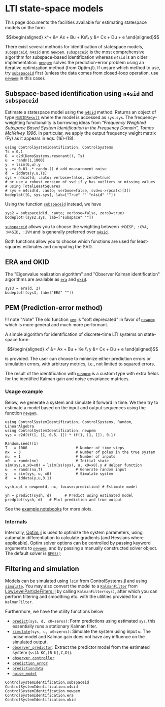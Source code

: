# LTI state-space models

This page documents the facilities available for estimating statespace models on the form
```math
\begin{aligned}
x^+ &= Ax + Bu + Ke\\
y &= Cx + Du + e
\end{aligned}
```

There exist several methods for identification of statespace models, [`subspaceid`](@ref), [`n4sid`](@ref) and [`newpem`](@ref). [`subspaceid`](@ref) is the most comprehensive algorithm for subspace-based identification whereas `n4sid` is an older implementation. [`newpem`](@ref) solves the prediction-error problem using an iterative optimization method (from Optim.jl). If unsure which method to use, try [`subspaceid`](@ref) first (unless the data comes from closed-loop operation, use [`newpem`](@ref) in this case).

## Subspace-based identification using `n4sid` and `subspaceid`
Estimate a statespace model using the [`n4sid`](@ref) method. Returns an object of type [`N4SIDResult`](@ref) where the model is accessed as `sys.sys`. The frequency-weighting functionality is borrowing ideas from
*"Frequency Weighted Subspace Based System Identification in the Frequency Domain", Tomas McKelvey 1996*. In particular, we apply the output frequency weight matrix (Fy) as it appears in eqs. (16)-(18).
```@example ss
using ControlSystemIdentification, ControlSystems
Ts = 0.1
G  = c2d(DemoSystems.resonant(), Ts)
u  = randn(1,1000)
y  = lsim(G,u).y
y .+= 0.01 .* randn.() # add measurement noise
d  = iddata(y,u,Ts)
sys = n4sid(d, :auto; verbose=false, zeroD=true)
# or use a robust version of svd if y has outliers or missing values
# using TotalLeastSquares
# sys = n4sid(d, :auto; verbose=false, svd=x->rpca(x)[3])
bodeplot([G, sys.sys], lab=["True" "" "n4sid" ""])
```

Using the function [`subspaceid`](@ref) instead, we have
```@example ss
sys2 = subspaceid(d, :auto; verbose=false, zeroD=true)
bodeplot!(sys2.sys, lab=["subspace" ""])
```
[`subspaceid`](@ref) allows you to choose the weighting between `:MOESP, :CVA, :N4SID, :IVM` and is generally preferred over [`n4sid`](@ref).

Both functions allow you to choose which functions are used for least-squares estimates and computing the SVD.

## ERA and OKID
The "Eigenvalue realization algorithm" and "Observer Kalman identification" algorithms are available as [`era`](@ref) and [`okid`](@ref).
```@example ss
sys3 = era(d, 2)
bodeplot!(sys3, lab=["ERA" ""])
```



## PEM (Prediction-error method)
!!! note "Note"
    The old function [`pem`](@ref) is "soft deprecated" in favor of [`newpem`](@ref) which is more general and much more performant.

A simple algorithm for identification of discrete-time LTI systems on state-space form:
```math
\begin{aligned}
x' &= Ax + Bu + Ke \\
y  &= Cx + Du + e
\end{aligned}
```
is provided. The user can choose to minimize either prediction errors or simulation errors, with arbitrary metrics, i.e., not limited to squared errors.

The result of the identification with [`newpem`](@ref) is a custom type with extra fields for the identified Kalman gain and noise covariance matrices.

### Usage example
Below, we generate a system and simulate it forward in time. We then try to estimate a model based on the input and output sequences using the function [`newpem`](@ref).
```@example ss
using ControlSystemIdentification, ControlSystems, Random, LinearAlgebra
using ControlSystemIdentification: newpem
sys = c2d(tf(1, [1, 0.5, 1]) * tf(1, [1, 1]), 0.1)

Random.seed!(1)
T   = 1000                      # Number of time steps
nx  = 3                         # Number of poles in the true system
nu  = 1                         # Number of inputs
x0  = randn(nx)                 # Initial state
sim(sys,u,x0=x0) = lsim(ss(sys), u, x0=x0).y # Helper function
u   = randn(nu,T)               # Generate random input
y   = sim(sys, u, x0)           # Simulate system
d   = iddata(y,u,0.1)

sysh,opt = newpem(d, nx, focus=:prediction) # Estimate model

yh = predict(sysh, d)      # Predict using estimated model
predplot(sysh, d)   # Plot prediction and true output
```

See the [example notebooks](
https://github.com/JuliaControl/ControlExamples.jl/blob/master/identification_statespace.ipynb) for more plots.


### Internals
Internally, [Optim.jl](https://github.com/JuliaNLSolvers/Optim.jl) is used to optimize the system parameters, using automatic differentiation to calculate gradients (and Hessians where applicable). Optim solver options can be controlled by passing keyword arguments to [`newpem`](@ref), and by passing a manually constructed solver object. The default solver is [`BFGS()`](http://julianlsolvers.github.io/Optim.jl/stable/#algo/lbfgs/)



## Filtering and simulation
Models can be simulated using `lsim` from ControlSystems.jl and using [`simulate`](@ref). You may also convert the model to a [`KalmanFilter`](@ref) from [LowLevelParticleFilters.jl](https://github.com/baggepinnen/LowLevelParticleFilters.jl) by calling `KalmanFilter(sys)`, after which you can perform filtering and smoothing etc. with the utilities provided for a `KalmanFilter`.

Furthermore, we have the utility functions below
- [`predict`](@ref)`(sys, d, x0=zeros)`: Form predictions using estimated `sys`, this essentially runs a stationary Kalman filter.
- [`simulate`](@ref)`(sys, u, x0=zeros)`: Simulate the system using input `u`. The noise model and Kalman gain does not have any influence on the simulated output.
- [`observer_predictor`](@ref): Extract the predictor model from the estimated system (`ss(A-KC,[B K],C,D)`).
- [`observer_controller`](@ref)
- [`prediction_error`](@ref)
- [`predictiondata`](@ref)
- [`noise_model`](@ref)


```@docs
ControlSystemIdentification.subspaceid
ControlSystemIdentification.n4sid
ControlSystemIdentification.newpem
ControlSystemIdentification.era
ControlSystemIdentification.okid
```